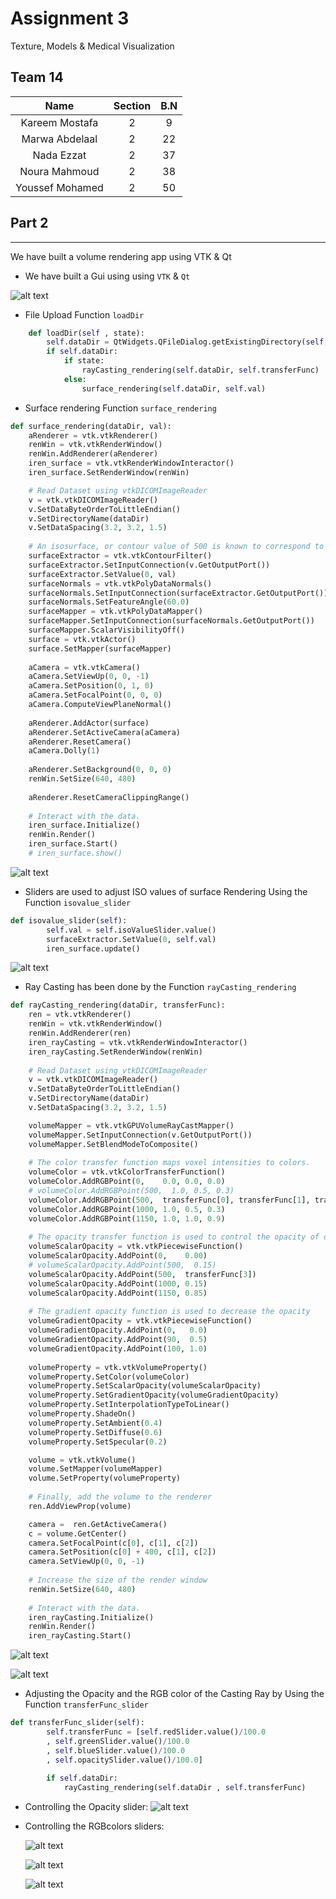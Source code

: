 # Assignment 3

Texture, Models & Medical Visualization 

## Team 14

|  Name | Section | B.N | 
| :---: | :---: | :---: |
| Kareem Mostafa | 2 | 9 | 
| Marwa Abdelaal | 2 | 22 | 
| Nada Ezzat | 2 | 37 | 
| Noura Mahmoud | 2 | 38 |
| Youssef Mohamed | 2 | 50 | 

## **Part 2** ##

***

We have built a volume rendering app using VTK & Qt 

- We have built a Gui using using `VTK` & `Qt` 

![alt text](images/1.jpeg?raw=true)

- File Upload Function `loadDir`

```python
    def loadDir(self , state):
        self.dataDir = QtWidgets.QFileDialog.getExistingDirectory(self, "Select Directory")
        if self.dataDir:
            if state:
                rayCasting_rendering(self.dataDir, self.transferFunc)
            else:
                surface_rendering(self.dataDir, self.val)
```

- Surface rendering Function `surface_rendering`

```python
def surface_rendering(dataDir, val):
    aRenderer = vtk.vtkRenderer()
    renWin = vtk.vtkRenderWindow()
    renWin.AddRenderer(aRenderer)
    iren_surface = vtk.vtkRenderWindowInteractor()
    iren_surface.SetRenderWindow(renWin)

    # Read Dataset using vtkDICOMImageReader 
    v = vtk.vtkDICOMImageReader()
    v.SetDataByteOrderToLittleEndian()
    v.SetDirectoryName(dataDir)
    v.SetDataSpacing(3.2, 3.2, 1.5)
    
    # An isosurface, or contour value of 500 is known to correspond to the
    surfaceExtractor = vtk.vtkContourFilter()
    surfaceExtractor.SetInputConnection(v.GetOutputPort())
    surfaceExtractor.SetValue(0, val)
    surfaceNormals = vtk.vtkPolyDataNormals()
    surfaceNormals.SetInputConnection(surfaceExtractor.GetOutputPort())
    surfaceNormals.SetFeatureAngle(60.0)
    surfaceMapper = vtk.vtkPolyDataMapper()
    surfaceMapper.SetInputConnection(surfaceNormals.GetOutputPort())
    surfaceMapper.ScalarVisibilityOff()
    surface = vtk.vtkActor()
    surface.SetMapper(surfaceMapper)
    
    aCamera = vtk.vtkCamera()
    aCamera.SetViewUp(0, 0, -1)
    aCamera.SetPosition(0, 1, 0)
    aCamera.SetFocalPoint(0, 0, 0)
    aCamera.ComputeViewPlaneNormal()
    
    aRenderer.AddActor(surface)
    aRenderer.SetActiveCamera(aCamera)
    aRenderer.ResetCamera()
    aCamera.Dolly(1)
    
    aRenderer.SetBackground(0, 0, 0)
    renWin.SetSize(640, 480)
    
    aRenderer.ResetCameraClippingRange()
    
    # Interact with the data.
    iren_surface.Initialize()
    renWin.Render()
    iren_surface.Start()
    # iren_surface.show()
```

![alt text](images/2.jpeg?raw=true)

- Sliders are used to adjust ISO values of surface Rendering Using the Function `isovalue_slider`

```python
def isovalue_slider(self):
        self.val = self.isoValueSlider.value()
        surfaceExtractor.SetValue(0, self.val)
        iren_surface.update()
```

![alt text](images/3.jpeg?raw=true)

- Ray Casting has been done by the Function `rayCasting_rendering`

```python
def rayCasting_rendering(dataDir, transferFunc):
    ren = vtk.vtkRenderer()
    renWin = vtk.vtkRenderWindow()
    renWin.AddRenderer(ren)
    iren_rayCasting = vtk.vtkRenderWindowInteractor()
    iren_rayCasting.SetRenderWindow(renWin)
    
    # Read Dataset using vtkDICOMImageReader 
    v = vtk.vtkDICOMImageReader()
    v.SetDataByteOrderToLittleEndian()
    v.SetDirectoryName(dataDir)
    v.SetDataSpacing(3.2, 3.2, 1.5)

    volumeMapper = vtk.vtkGPUVolumeRayCastMapper()
    volumeMapper.SetInputConnection(v.GetOutputPort())
    volumeMapper.SetBlendModeToComposite()
    
    # The color transfer function maps voxel intensities to colors.
    volumeColor = vtk.vtkColorTransferFunction()
    volumeColor.AddRGBPoint(0,    0.0, 0.0, 0.0)
    # volumeColor.AddRGBPoint(500,  1.0, 0.5, 0.3)
    volumeColor.AddRGBPoint(500,  transferFunc[0], transferFunc[1], transferFunc[2])
    volumeColor.AddRGBPoint(1000, 1.0, 0.5, 0.3)
    volumeColor.AddRGBPoint(1150, 1.0, 1.0, 0.9)
    
    # The opacity transfer function is used to control the opacity of different tissue types.
    volumeScalarOpacity = vtk.vtkPiecewiseFunction()
    volumeScalarOpacity.AddPoint(0,    0.00)
    # volumeScalarOpacity.AddPoint(500,  0.15)
    volumeScalarOpacity.AddPoint(500,  transferFunc[3])
    volumeScalarOpacity.AddPoint(1000, 0.15)
    volumeScalarOpacity.AddPoint(1150, 0.85)
    
    # The gradient opacity function is used to decrease the opacity
    volumeGradientOpacity = vtk.vtkPiecewiseFunction()
    volumeGradientOpacity.AddPoint(0,   0.0)
    volumeGradientOpacity.AddPoint(90,  0.5)
    volumeGradientOpacity.AddPoint(100, 1.0)
    
    volumeProperty = vtk.vtkVolumeProperty()
    volumeProperty.SetColor(volumeColor)
    volumeProperty.SetScalarOpacity(volumeScalarOpacity)
    volumeProperty.SetGradientOpacity(volumeGradientOpacity)
    volumeProperty.SetInterpolationTypeToLinear()
    volumeProperty.ShadeOn()
    volumeProperty.SetAmbient(0.4)
    volumeProperty.SetDiffuse(0.6)
    volumeProperty.SetSpecular(0.2)

    volume = vtk.vtkVolume()
    volume.SetMapper(volumeMapper)
    volume.SetProperty(volumeProperty)
    
    # Finally, add the volume to the renderer
    ren.AddViewProp(volume)

    camera =  ren.GetActiveCamera()
    c = volume.GetCenter()
    camera.SetFocalPoint(c[0], c[1], c[2])
    camera.SetPosition(c[0] + 400, c[1], c[2])
    camera.SetViewUp(0, 0, -1)
    
    # Increase the size of the render window
    renWin.SetSize(640, 480)
    
    # Interact with the data.
    iren_rayCasting.Initialize()
    renWin.Render()
    iren_rayCasting.Start()
```

![alt text](images/4.jpeg?raw=true)

![alt text](images/5.jpeg?raw=true)

- Adjusting the Opacity and the RGB color of the Casting Ray by Using the Function `transferFunc_slider`

```python
def transferFunc_slider(self):
        self.transferFunc = [self.redSlider.value()/100.0
        , self.greenSlider.value()/100.0 
        , self.blueSlider.value()/100.0 
        , self.opacitySlider.value()/100.0]
        
        if self.dataDir:
            rayCasting_rendering(self.dataDir , self.transferFunc)
```

- Controlling the Opacity slider: 
![alt text](images/6.jpeg?raw=true)

- Controlling the RGBcolors sliders:
  
  ![alt text](images/7.jpeg?raw=true)
  
  ![alt text](images/8.jpeg?raw=true)
  
  ![alt text](images/9.jpeg?raw=true)
